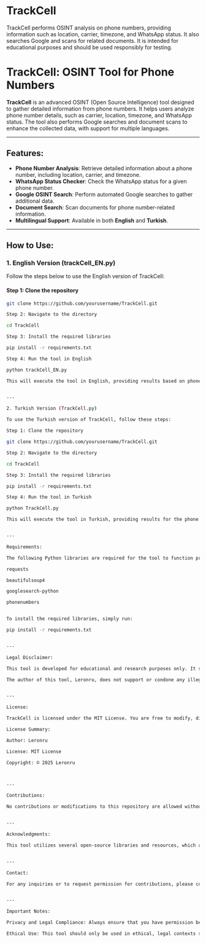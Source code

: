 # TrackCell
TrackCell performs OSINT analysis on phone numbers, providing information such as location, carrier, timezone, and WhatsApp status. It also searches Google and scans for related documents. It is intended for educational purposes and should be used responsibly for testing.


# TrackCell: OSINT Tool for Phone Numbers

**TrackCell** is an advanced OSINT (Open Source Intelligence) tool designed to gather detailed information from phone numbers. It helps users analyze phone number details, such as carrier, location, timezone, and WhatsApp status. The tool also performs Google searches and document scans to enhance the collected data, with support for multiple languages.

---

## Features:
- **Phone Number Analysis**: Retrieve detailed information about a phone number, including location, carrier, and timezone.
- **WhatsApp Status Checker**: Check the WhatsApp status for a given phone number.
- **Google OSINT Search**: Perform automated Google searches to gather additional data.
- **Document Search**: Scan documents for phone number-related information.
- **Multilingual Support**: Available in both **English** and **Turkish**.

---

## How to Use:

### 1. **English Version (trackCell_EN.py)**

Follow the steps below to use the English version of TrackCell:

#### Step 1: Clone the repository
```bash
git clone https://github.com/yourusername/TrackCell.git

Step 2: Navigate to the directory

cd TrackCell

Step 3: Install the required libraries

pip install -r requirements.txt

Step 4: Run the tool in English

python trackCell_EN.py

This will execute the tool in English, providing results based on phone number information.


---

2. Turkish Version (TrackCell.py)

To use the Turkish version of TrackCell, follow these steps:

Step 1: Clone the repository

git clone https://github.com/yourusername/TrackCell.git

Step 2: Navigate to the directory

cd TrackCell

Step 3: Install the required libraries

pip install -r requirements.txt

Step 4: Run the tool in Turkish

python TrackCell.py

This will execute the tool in Turkish, providing results for the phone number with a Turkish interface.


---

Requirements:

The following Python libraries are required for the tool to function properly:

requests

beautifulsoup4

googlesearch-python

phonenumbers


To install the required libraries, simply run:

pip install -r requirements.txt


---

Legal Disclaimer:

This tool is developed for educational and research purposes only. It should be used responsibly and in compliance with all applicable laws and regulations. By using this tool, you accept full responsibility for any actions and consequences arising from its use.

The author of this tool, Leronru, does not support or condone any illegal activities or malicious use of this software. Ensure that you have obtained proper legal authorization before using this tool in your country or jurisdiction.


---

License:

TrackCell is licensed under the MIT License. You are free to modify, distribute, and use this software under the terms of the MIT License, provided that it is not used for any illegal or unethical purposes.

License Summary:

Author: Leronru

License: MIT License

Copyright: © 2025 Leronru



---

Contributions:

No contributions or modifications to this repository are allowed without the explicit permission of the author, Leronru. Any unauthorized modifications or contributions will be considered a violation of the repository’s terms.


---

Acknowledgments:

This tool utilizes several open-source libraries and resources, which are listed in the requirements.txt file. Special thanks to the contributors of these libraries for making this tool possible.


---

Contact:

For any inquiries or to request permission for contributions, please contact the author at: leronru@example.com.


---

Important Notes:

Privacy and Legal Compliance: Always ensure that you have permission before using this tool in any context. Unauthorized access to personal or private information is strictly prohibited.

Ethical Use: This tool should only be used in ethical, legal contexts such as penetration testing (with permission), research, and learning.
